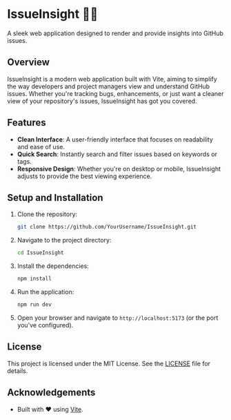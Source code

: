 # IssueInsight 🕵️‍♂️

A sleek web application designed to render and provide insights into GitHub issues.

## Overview

IssueInsight is a modern web application built with Vite, aiming to simplify the way developers and project managers view and understand GitHub issues. Whether you're tracking bugs, enhancements, or just want a cleaner view of your repository's issues, IssueInsight has got you covered.

## Features

- **Clean Interface**: A user-friendly interface that focuses on readability and ease of use.
- **Quick Search**: Instantly search and filter issues based on keywords or tags.
- **Responsive Design**: Whether you're on desktop or mobile, IssueInsight adjusts to provide the best viewing experience.

## Setup and Installation

1. Clone the repository:
   ```bash
   git clone https://github.com/YourUsername/IssueInsight.git
   ```

2. Navigate to the project directory:
   ```bash
   cd IssueInsight
   ```

3. Install the dependencies:
   ```bash
   npm install
   ```

4. Run the application:
   ```bash
   npm run dev
   ```

5. Open your browser and navigate to `http://localhost:5173` (or the port you've configured).

## License

This project is licensed under the MIT License. See the [LICENSE](LICENSE) file for details.

## Acknowledgements

- Built with ❤️ using [Vite](https://vitejs.dev/).
